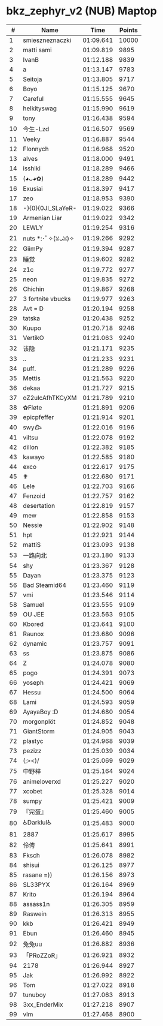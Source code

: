 # bkz_zephyr_v2 (NUB) Maptop

|  # | Name | Time | Points |
|-------------- | -------------- | -------------- | -------------- | 
| 1 | smieszneznaczki | 01:09.641 | 10000 | 
| 2 | matti sami | 01:09.819 | 9895 | 
| 3 | IvanB | 01:12.188 | 9839 | 
| 4 | a | 01:13.147 | 9783 | 
| 5 | Seitoja | 01:13.805 | 9717 | 
| 6 | Boyo | 01:15.125 | 9670 | 
| 7 | Careful | 01:15.555 | 9645 | 
| 8 | helkityswag | 01:15.990 | 9619 | 
| 9 | tony | 01:16.438 | 9594 | 
| 10 | 今生-Lzd | 01:16.507 | 9569 | 
| 11 | Veeky | 01:16.887 | 9544 | 
| 12 | Flonnych | 01:16.968 | 9520 | 
| 13 | alves | 01:18.000 | 9491 | 
| 14 | isshiki | 01:18.289 | 9466 | 
| 15 | (◕ᴗ◕✿) | 01:18.289 | 9442 | 
| 16 | Exusiai | 01:18.397 | 9417 | 
| 17 | zeo | 01:18.953 | 9390 | 
| 18 | -}{0}{0JI_SLaYeR- | 01:19.022 | 9366 | 
| 19 | Armenian Liar | 01:19.022 | 9342 | 
| 20 | LEWLY | 01:19.254 | 9316 | 
| 21 | nuts *:･ﾟ✧(ꈍᴗꈍ)✧ | 01:19.266 | 9292 | 
| 22 | GiimPy | 01:19.394 | 9287 | 
| 23 | 睡觉 | 01:19.602 | 9282 | 
| 24 | z1c | 01:19.772 | 9277 | 
| 25 | neon | 01:19.835 | 9272 | 
| 26 | Chichin | 01:19.867 | 9268 | 
| 27 | 3 fortnite vbucks | 01:19.977 | 9263 | 
| 28 | Avt = D | 01:20.194 | 9258 | 
| 29 | tatska | 01:20.438 | 9252 | 
| 30 | Kuupo | 01:20.718 | 9246 | 
| 31 | VertikO | 01:21.063 | 9240 | 
| 32 | 该隐 | 01:21.171 | 9235 | 
| 33 | .. | 01:21.233 | 9231 | 
| 34 | puff. | 01:21.289 | 9226 | 
| 35 | Mettis | 01:21.563 | 9220 | 
| 36 | dekaa | 01:21.727 | 9215 | 
| 37 | oZ2ulcAfhTKCyXM | 01:21.789 | 9210 | 
| 38 | ✿Fløte | 01:21.891 | 9206 | 
| 39 | epicpfeffer | 01:21.914 | 9201 | 
| 40 | swy𐂃 | 01:22.016 | 9196 | 
| 41 | viltsu | 01:22.078 | 9192 | 
| 42 | dillon | 01:22.382 | 9185 | 
| 43 | kawayo | 01:22.585 | 9180 | 
| 44 | exco | 01:22.617 | 9175 | 
| 45 | ✟ | 01:22.680 | 9171 | 
| 46 | Lele | 01:22.703 | 9166 | 
| 47 | Fenzoid | 01:22.757 | 9162 | 
| 48 | desertation | 01:22.819 | 9157 | 
| 49 | mew | 01:22.858 | 9153 | 
| 50 | Nessie | 01:22.902 | 9148 | 
| 51 | hpt | 01:22.921 | 9144 | 
| 52 | mattiS | 01:23.093 | 9138 | 
| 53 | 一路向北 | 01:23.180 | 9133 | 
| 54 | shy | 01:23.367 | 9128 | 
| 55 | Dayan | 01:23.375 | 9123 | 
| 56 | Bad Steamid64 | 01:23.460 | 9119 | 
| 57 | vmi | 01:23.546 | 9114 | 
| 58 | Samuel | 01:23.555 | 9109 | 
| 59 | OU JEE | 01:23.563 | 9105 | 
| 60 | Kbored | 01:23.641 | 9100 | 
| 61 | Raunox | 01:23.680 | 9096 | 
| 62 | dynamic | 01:23.757 | 9091 | 
| 63 | ss | 01:23.875 | 9086 | 
| 64 | Z | 01:24.078 | 9080 | 
| 65 | pogo | 01:24.391 | 9073 | 
| 66 | yoseph | 01:24.421 | 9069 | 
| 67 | Hessu | 01:24.500 | 9064 | 
| 68 | Lami | 01:24.593 | 9059 | 
| 69 | AyayaBoy :D | 01:24.680 | 9054 | 
| 70 | morgonplöt | 01:24.852 | 9048 | 
| 71 | GiantStorm | 01:24.905 | 9043 | 
| 72 | plastyc | 01:24.968 | 9039 | 
| 73 | pezizz | 01:25.039 | 9034 | 
| 74 | (;><)/ | 01:25.069 | 9029 | 
| 75 | 中野梓 | 01:25.164 | 9024 | 
| 76 | animeloverxd | 01:25.227 | 9020 | 
| 77 | xcobet | 01:25.328 | 9014 | 
| 78 | sumpy | 01:25.421 | 9009 | 
| 79 | 『完蛋』 | 01:25.460 | 9005 | 
| 80 | ♿Darklul♿ | 01:25.483 | 9000 | 
| 81 | 2887 | 01:25.617 | 8995 | 
| 82 | 伶俜 | 01:25.641 | 8991 | 
| 83 | Fksch | 01:26.078 | 8982 | 
| 84 | shisui | 01:26.125 | 8977 | 
| 85 | rasane =)) | 01:26.156 | 8973 | 
| 86 | SL33PYX | 01:26.164 | 8969 | 
| 87 | Krito | 01:26.194 | 8964 | 
| 88 | assass1n | 01:26.305 | 8959 | 
| 89 | Raswein | 01:26.313 | 8955 | 
| 90 | kkb | 01:26.421 | 8949 | 
| 91 | Ebun | 01:26.460 | 8945 | 
| 92 | 兔兔uu | 01:26.882 | 8936 | 
| 93 | 「PRoZZoR」 | 01:26.921 | 8932 | 
| 94 | 2178 | 01:26.944 | 8927 | 
| 95 | Jak | 01:26.992 | 8922 | 
| 96 | Tom | 01:27.022 | 8918 | 
| 97 | tunuboy | 01:27.063 | 8913 | 
| 98 | 3xx_EnderMix | 01:27.218 | 8907 | 
| 99 | vlm | 01:27.468 | 8900 | 

